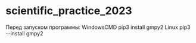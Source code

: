 # scientific_practice_2023
Перед запуском программы:
WindowsCMD pip3 install gmpy2
Linux      pip3 --install gmpy2
